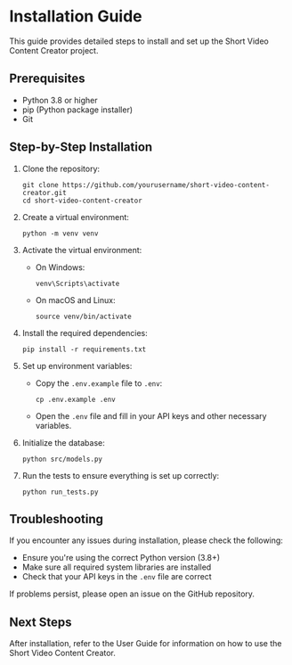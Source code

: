 # Installation Guide

This guide provides detailed steps to install and set up the Short Video Content Creator project.

## Prerequisites

- Python 3.8 or higher
- pip (Python package installer)
- Git

## Step-by-Step Installation

1. Clone the repository:
   ```
   git clone https://github.com/yourusername/short-video-content-creator.git
   cd short-video-content-creator
   ```

2. Create a virtual environment:
   ```
   python -m venv venv
   ```

3. Activate the virtual environment:
   - On Windows:
     ```
     venv\Scripts\activate
     ```
   - On macOS and Linux:
     ```
     source venv/bin/activate
     ```

4. Install the required dependencies:
   ```
   pip install -r requirements.txt
   ```

5. Set up environment variables:
   - Copy the `.env.example` file to `.env`:
     ```
     cp .env.example .env
     ```
   - Open the `.env` file and fill in your API keys and other necessary variables.

6. Initialize the database:
   ```
   python src/models.py
   ```

7. Run the tests to ensure everything is set up correctly:
   ```
   python run_tests.py
   ```

## Troubleshooting

If you encounter any issues during installation, please check the following:

- Ensure you're using the correct Python version (3.8+)
- Make sure all required system libraries are installed
- Check that your API keys in the `.env` file are correct

If problems persist, please open an issue on the GitHub repository.

## Next Steps

After installation, refer to the User Guide for information on how to use the Short Video Content Creator.